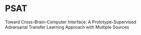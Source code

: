 # PSAT
Toward Cross-Brain-Computer Interface: A Prototype-Supervised Adversarial Transfer Learning Approach with Multiple Sources
